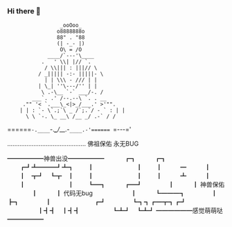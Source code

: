 ### Hi there 👋

                     _ooOoo_
                    o8888888o
                    88" . "88
                    (| -_- |)
                     O\ = /O
                 ____/`---'\____
               .   ' \\| |// `.
                / \\||| : |||// \
              / _||||| -:- |||||- \
                | | \\\ - /// | |
              | \_| ''\---/'' | |
               \ .-\__ `-` ___/-. /
            ___`. .' /--.--\ `. . __
         ."" '< `.___\_<|>_/___.' >'"".
        | | : `- \`.;`\ _ /`;.`/ - ` : | |
          \ \ `-. \_ __\ /__ _/ .-` / /
  ======`-.____`-.___\_____/___.-`____.-'======
                     `=---='
 
  .............................................
           佛祖保佑             永无BUG



  ━━━━━━神兽出没━━━━━━
  　　　┏┓　　　┏┓
  　　┏┛┻━━━┛┻┓
  　　┃　　　　　　　┃
  　　┃　　　━　　　┃
  　　┃　┳┛　┗┳　┃
  　　┃　　　　　　　┃
  　　┃　　　┻　　　┃
  　　┃　　　　　　　┃
  　　┗━┓　　　┏━┛
  　　　　┃　　　┃  神兽保佑
  　　　　┃　　　┃  代码无bug　　
  　　　　┃　　　┗━━━┓
  　　　　┃　　　　　　　┣┓
  　　　　┃　　　　　　　┏┛
  　　　　┗┓┓┏━┳┓┏┛
  　　　　　┃┫┫　┃┫┫
  　　　　　┗┻┛　┗┻┛
  ━━━━━━感觉萌萌哒━━━━━━
